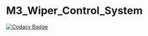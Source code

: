 # M3_Wiper_Control_System

[![Codacy Badge](https://api.codacy.com/project/badge/Grade/1f1bbdb9ed0745668f838163127146bb)](https://app.codacy.com/gh/Darshitha-S20/M3_Wiper_Control_System?utm_source=github.com&utm_medium=referral&utm_content=Darshitha-S20/M3_Wiper_Control_System&utm_campaign=Badge_Grade_Settings)